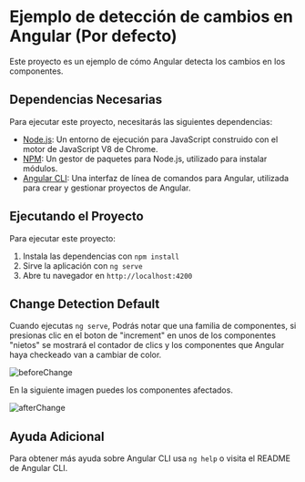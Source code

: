 # Ejemplo de detección de cambios en Angular (Por defecto)

Este proyecto es un ejemplo de cómo Angular detecta los cambios en los componentes.

## Dependencias Necesarias

Para ejecutar este proyecto, necesitarás las siguientes dependencias:

- [Node.js](https://nodejs.org/es/): Un entorno de ejecución para JavaScript construido con el motor de JavaScript V8 de Chrome.
- [NPM](https://www.npmjs.com/): Un gestor de paquetes para Node.js, utilizado para instalar módulos.
- [Angular CLI](https://cli.angular.io/): Una interfaz de línea de comandos para Angular, utilizada para crear y gestionar proyectos de Angular.

## Ejecutando el Proyecto

Para ejecutar este proyecto:

1. Instala las dependencias con `npm install`
2. Sirve la aplicación con `ng serve`
3. Abre tu navegador en `http://localhost:4200`

## Change Detection Default

Cuando ejecutas `ng serve`, Podrás notar que una familia de componentes, si presionas clic en el boton de "increment" en unos de los componentes "nietos" se mostrará el contador de clics y los componentes que Angular haya checkeado van a cambiar de color.

![beforeChange](https://github.com/DeltaFrost25/angular_version_comparison/assets/63409989/fa325668-9400-4b8e-a8a6-8fe6db0717c4)

En la siguiente imagen puedes los componentes afectados.

![afterChange](https://github.com/DeltaFrost25/angular_version_comparison/assets/63409989/fbb1d4ed-0c04-48f5-9f3d-80e1c6139fd7)

## Ayuda Adicional

Para obtener más ayuda sobre Angular CLI usa `ng help` o visita el README de Angular CLI.
